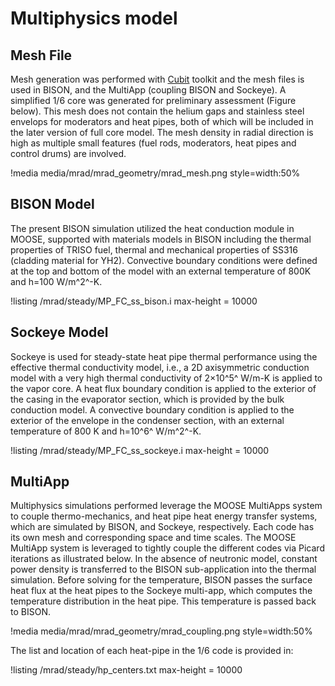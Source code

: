 # Multiphysics model

## Mesh File

Mesh generation was performed with [Cubit](https://cubit.sandia.gov/) toolkit and the mesh files is used in BISON, and the MultiApp (coupling BISON and Sockeye). A simplified 1/6 core was generated for preliminary assessment (Figure below). This mesh does not contain the helium gaps and stainless steel envelops for moderators and heat pipes, both of which will be included in the later version of full core model. The mesh density in radial direction is high as multiple small features (fuel rods, moderators, heat pipes and control drums) are involved.

!media media/mrad/mrad_geometry/mrad_mesh.png
       style=width:50%

## BISON Model

The present BISON simulation utilized the heat conduction module in MOOSE, supported with materials models in BISON including the thermal properties of TRISO fuel, thermal and mechanical properties of SS316 (cladding material for YH2). Convective boundary conditions were defined at the top and bottom of the model with an external temperature of 800K and h=100 W/m^2^-K. 

!listing /mrad/steady/MP_FC_ss_bison.i max-height = 10000

## Sockeye Model

Sockeye is used for steady-state heat pipe thermal performance using the effective thermal conductivity model, i.e., a 2D axisymmetric conduction model with a very high thermal conductivity of 2×10^5^ W/m-K is applied to the vapor core. A heat flux boundary condition is applied to the exterior of the casing in the evaporator section, which is provided by the bulk conduction model. A convective boundary condition is applied to the exterior of the envelope in the condenser section, with an external temperature of 800 K and h=10^6^ W/m^2^-K. 

!listing /mrad/steady/MP_FC_ss_sockeye.i max-height = 10000

## MultiApp

Multiphysics simulations performed leverage the MOOSE MultiApps system to couple thermo-mechanics, and heat pipe heat energy transfer systems, which are simulated by BISON, and Sockeye, respectively. Each code has its own mesh and corresponding space and time scales. The MOOSE MultiApp system is leveraged to tightly couple the different codes via Picard iterations as illustrated below. In the absence of neutronic model, constant power density is transferred to the BISON sub-application into the thermal simulation. Before solving for the temperature, BISON passes the surface heat flux at the heat pipes to the Sockeye multi-app, which computes the temperature distribution in the heat pipe. This temperature is passed back to BISON. 

!media media/mrad/mrad_geometry/mrad_coupling.png
       style=width:50%

The list and location of each heat-pipe in the 1/6 code is provided in:

!listing /mrad/steady/hp_centers.txt max-height = 10000
